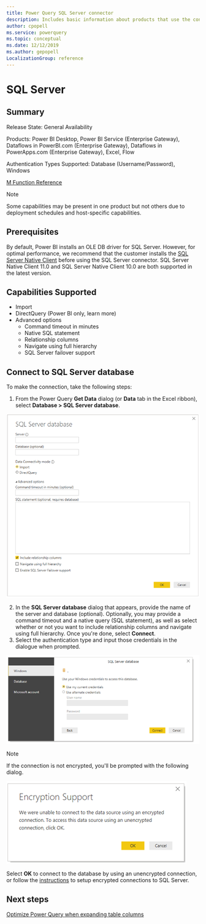 ```yaml
---
title: Power Query SQL Server connector
description: Includes basic information about products that use the connector, supported authentication types, prerequisites, and connection instructions.
author: cpopell
ms.service: powerquery
ms.topic: conceptual
ms.date: 12/12/2019
ms.author: gepopell
LocalizationGroup: reference
---
```


# SQL Server
 
## Summary
 
Release State: General Availability

Products: Power BI Desktop, Power BI Service (Enterprise Gateway), Dataflows in PowerBI.com (Enterprise Gateway), Dataflows in PowerApps.com (Enterprise Gateway), Excel, Flow

Authentication Types Supported: Database (Username/Password), Windows

[M Function Reference](https://docs.microsoft.com/powerquery-m/sql-database)

>[!Note]
> Some capabilities may be present in one product but not others due to deployment schedules and host-specific capabilities.
 
## Prerequisites
By default, Power BI installs an OLE DB driver for SQL Server. However, for optimal performance, we recommend that the customer installs the [SQL Server Native Client](https://docs.microsoft.com/sql/relational-databases/native-client/applications/installing-sql-server-native-client?view=sql-server-ver15) before using the SQL Server connector. SQL Server Native Client 11.0 and SQL Server Native Client 10.0 are both supported in the latest version.

 
## Capabilities Supported
* Import
* DirectQuery (Power BI only, learn more)
* Advanced options
    * Command timeout in minutes
    * Native SQL statement
    * Relationship columns
    * Navigate using full hierarchy
    * SQL Server failover support
    
## Connect to SQL Server database
To make the connection, take the following steps:
 
1.  From the Power Query **Get Data** dialog (or **Data** tab in the Excel ribbon), select **Database > SQL Server database**.
 
![SQL Server database connection builder in Power BI](../images/SQLServerBuilder.png)
 
2. In the **SQL Server database** dialog that appears, provide the name of the server and database (optional). Optionally, you may provide a command timeout and a native query (SQL statement), as well as select whether or not you want to include relationship columns and navigate using full hierarchy. Once you're done, select **Connect**.
3. Select the authentication type and input those credentials in the dialogue when prompted.

![SQL Server database authentication](../images/SQLServerAuth.png)

>[!Note]
> If the connection is not encrypted, you'll be prompted with the following dialog.

![SQL Server database encryption support](../images/EncryptionWarning.png)

Select **OK** to connect to the database by using an unencrypted connection, or follow the [instructions](https://docs.microsoft.com/sql/database-engine/configure-windows/enable-encrypted-connections-to-the-database-engine?view=sql-server-ver15) to setup encrypted connections to SQL Server.

## Next steps

[Optimize Power Query when expanding table columns](optimize-expanding-table-columns.md)
